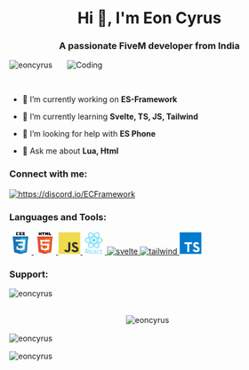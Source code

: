 <h1 align="center">Hi 👋, I'm Eon Cyrus</h1>
<h3 align="center">A passionate FiveM developer from India</h3>
<img align="right" alt="Coding" width="400" src="https://cdn.dribbble.com/users/1162077/screenshots/3848914/programmer.gif">
<p align="left"> <img src="https://komarev.com/ghpvc/?username=eoncyrus&label=Profile%20views&color=0e75b6&style=flat" alt="eoncyrus" /> </p>

<p align="left"> <a href="https://twitter.com/" target="_blank"><img src="https://img.shields.io/twitter/follow/?logo=twitter&style=for-the-badge" alt="" /></a> </p>

- 🔭 I’m currently working on **ES-Framework**

- 🌱 I’m currently learning **Svelte, TS, JS, Tailwind**

- 🤝 I’m looking for help with **ES Phone**

- 💬 Ask me about **Lua, Html**

<h3 align="left">Connect with me:</h3>
<p align="left">
<a href="https://discord.io/ECFramework" target="_blank"><img align="center" src="https://raw.githubusercontent.com/rahuldkjain/github-profile-readme-generator/master/src/images/icons/Social/discord.svg" alt="https://discord.io/ECFramework" height="30" width="40" /></a>
</p>

<h3 align="left">Languages and Tools:</h3>
<p align="left"> <a href="https://www.w3schools.com/css/" target="_blank" rel="noreferrer"> <img src="https://raw.githubusercontent.com/devicons/devicon/master/icons/css3/css3-original-wordmark.svg" alt="css3" width="40" height="40"/> </a> <a href="https://www.w3.org/html/" target="_blank" rel="noreferrer"> <img src="https://raw.githubusercontent.com/devicons/devicon/master/icons/html5/html5-original-wordmark.svg" alt="html5" width="40" height="40"/> </a> <a href="https://developer.mozilla.org/en-US/docs/Web/JavaScript" target="_blank" rel="noreferrer"> <img src="https://raw.githubusercontent.com/devicons/devicon/master/icons/javascript/javascript-original.svg" alt="javascript" width="40" height="40"/> </a> <a href="https://reactjs.org/" target="_blank" rel="noreferrer"> <img src="https://raw.githubusercontent.com/devicons/devicon/master/icons/react/react-original-wordmark.svg" alt="react" width="40" height="40"/> </a> <a href="https://svelte.dev" target="_blank" rel="noreferrer"> <img src="https://upload.wikimedia.org/wikipedia/commons/1/1b/Svelte_Logo.svg" alt="svelte" width="40" height="40"/> </a> <a href="https://tailwindcss.com/" target="_blank" rel="noreferrer"> <img src="https://www.vectorlogo.zone/logos/tailwindcss/tailwindcss-icon.svg" alt="tailwind" width="40" height="40"/> </a> <a href="https://www.typescriptlang.org/" target="_blank" rel="noreferrer"> <img src="https://raw.githubusercontent.com/devicons/devicon/master/icons/typescript/typescript-original.svg" alt="typescript" width="40" height="40"/> </a> </p>

<h3 align="left">Support:</h3>
<p><a href="https://ko-fi.com/eoncyrus"> <img align="left" src="https://cdn.ko-fi.com/cdn/kofi3.png?v=3" height="50" width="210" alt="eoncyrus" /></a></p><br><br>

<p>&nbsp;<img align="left" src="https://github-readme-stats.vercel.app/api/top-langs?username=eoncyrus&show_icons=true&locale=en&layout=compact" alt="eoncyrus" /></p>

<p><img align="center" src="https://github-readme-stats.vercel.app/api?username=eoncyrus&show_icons=true&locale=en" alt="eoncyrus" /></p>

<p><img align="center" src="https://github-readme-streak-stats.herokuapp.com/?user=eoncyrus&" alt="eoncyrus" /></p>

